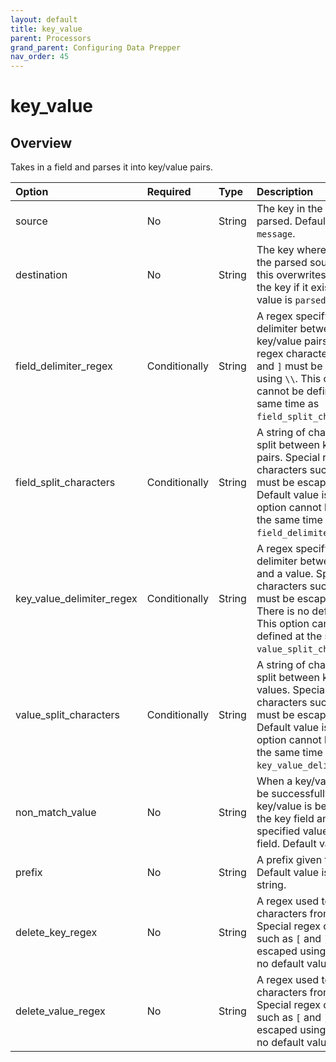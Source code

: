 ```yaml
---
layout: default
title: key_value
parent: Processors
grand_parent: Configuring Data Prepper
nav_order: 45
---
```


# key_value

## Overview

Takes in a field and parses it into key/value pairs.

Option | Required | Type | Description
:--- | :--- | :--- | :---
source | No | String | The key in the event that is parsed. Default value is `message`.
destination | No | String | The key where to output the parsed source to. Doing this overwrites the value of the key if it exists. Default value is `parsed_message`
field_delimiter_regex | Conditionally | String | A regex specifying the delimiter between key/value pairs. Special regex characters such as `[` and `]` must be escaped using `\\`. This option cannot be defined at the same time as `field_split_characters`.
field_split_characters | Conditionally | String | A string of characters to split between key/value pairs. Special regex characters such as `[` and `]` must be escaped using `\\`. Default value is `&`. This option cannot be defined at the same time as `field_delimiter_regex`.
key_value_delimiter_regex| Conditionally | String | A regex specifying the delimiter between a key and a value. Special regex characters such as `[` and `]` must be escaped using `\\`. There is no default value. This option cannot be defined at the same time as `value_split_characters`.
value_split_characters | Conditionally | String | A string of characters to split between keys and values. Special regex characters such as `[` and `]` must be escaped using `\\`. Default value is `=`. This option cannot be defined at the same time as `key_value_delimiter_regex`.
non_match_value | No | String | When a key/value cannot be successfully split, the key/value is be placed in the key field and the specified value in the value field. Default value is `null`.
prefix | No | String | A prefix given to all keys. Default value is empty string.
delete_key_regex | No | String | A regex used to delete characters from the key. Special regex characters such as `[` and `]` must be escaped using `\\`. There is no default value.
delete_value_regex | No | String | A regex used to delete characters from the value. Special regex characters such as `[` and `]` must be escaped using `\\`. There is no default value.



<!--- ## Configuration

Content will be added to this section.

## Metrics

Content will be added to this section. --->
